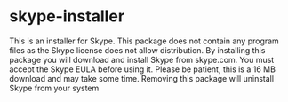 skype-installer
===============

This is an installer for Skype.
This package does not contain any program files as the Skype license does
not allow distribution. By installing this package you will download and
install Skype from skype.com.
You must accept the Skype EULA before using it.
Please be patient, this is a 16 MB download and may take some time.
Removing this package will uninstall Skype from your system
